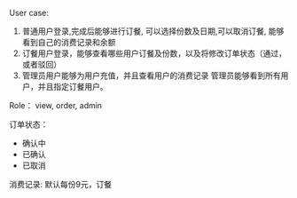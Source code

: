 User case:
1. 普通用户登录,完成后能够进行订餐,
   可以选择份数及日期,可以取消订餐,
   能够看到自己的消费记录和余额
2. 订餐用户登录，能够查看哪些用户订餐及份数，以及将修改订单状态（通过，或者驳回）
3. 管理员用户能够为用户充值，并且查看用户的消费记录
   管理员能够看到所有用户，并且指定订餐用户。

Role： view, order, admin

订单状态：
- 确认中
- 已确认
- 已取消

消费记录:
默认每份9元，订餐